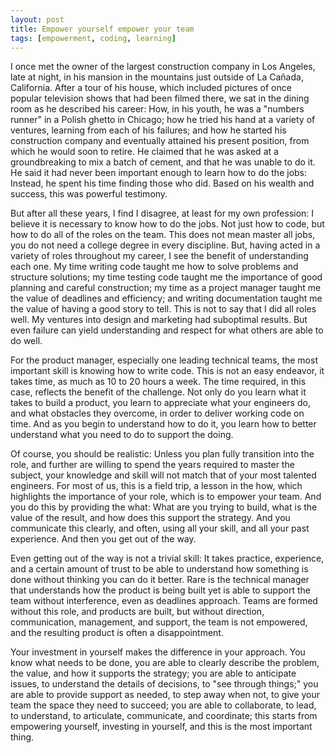 ```yaml
---
layout: post
title: Empower yourself empower your team
tags: [empowerment, coding, learning]
---
```


I once met the owner of the largest construction company in Los Angeles, late at night, in his mansion in the mountains just outside of La Cañada, California.  After a tour of his house, which included pictures of once popular television shows that had been filmed there, we sat in the dining room as he described his career:  How, in his youth, he was a "numbers runner" in a Polish ghetto in Chicago; how he tried his hand at a variety of ventures, learning from each of his failures; and how he started his construction company and eventually attained his present position, from which he would soon to retire.  He claimed that he was asked at a groundbreaking to mix a batch of cement, and that he was unable to do it.  He said it had never been important enough to learn how to do the jobs: Instead, he spent his time finding those who did.  Based on his wealth and success, this was powerful testimony.

But after all these years, I find I disagree, at least for my own profession: I believe it is necessary to know how to do the jobs.  Not just how to code, but how to do all of the roles on the team.  This does not mean master all jobs, you do not need a college degree in every discipline.  But, having acted in a variety of roles throughout my career, I see the benefit of understanding each one.  My time writing code taught me how to solve problems and structure solutions; my time testing code taught me the importance of good planning and careful construction; my time as a project manager taught me the value of deadlines and efficiency; and writing documentation taught me the value of having a good story to tell.  This is not to say that I did all roles well.  My ventures into design and marketing had suboptimal results.  But even failure can yield understanding and respect for what others are able to do well.

For the product manager, especially one leading technical teams, the most important skill is knowing how to write code.  This is not an easy endeavor, it takes time, as much as 10 to 20 hours a week.  The time required, in this case, reflects the benefit of the challenge.  Not only do you learn what it takes to build a product, you learn to appreciate what your engineers do, and what obstacles they overcome, in order to deliver working code on time.  And as you begin to understand how to do it, you learn how to better understand what you need to do to support the doing.

Of course, you should be realistic:  Unless you plan fully transition into the role, and further are willing to spend the years required to master the subject, your knowledge and skill will not match that of your most talented engineers.  For most of us, this is a field trip, a lesson in the how, which highlights the importance of your role, which is to empower your team.  And you do this by providing the what:  What are you trying to build, what is the value of the result, and how does this support the strategy.  And you communicate this clearly, and often, using all your skill, and all your past experience.  And then you get out of the way.

Even getting out of the way is not a trivial skill:  It takes practice, experience, and a certain amount of trust to be able to understand how something is done without thinking you can do it better.  Rare is the technical manager that understands how the product is being built yet is able to support the team without interference, even as deadlines approach.  Teams are formed without this role, and products are built, but without direction, communication, management, and support, the team is not empowered, and the resulting product is often a disappointment.  

Your investment in yourself makes the difference in your approach.  You know what needs to be done, you are able to clearly describe the problem, the value, and how it supports the strategy; you are able to anticipate issues, to understand the details of decisions, to "see through things;" you are able to provide support as needed, to step away when not, to give your team the space they need to succeed; you are able to collaborate, to lead, to understand, to articulate, communicate, and coordinate; this starts from empowering yourself, investing in yourself, and this is the most important thing. 
